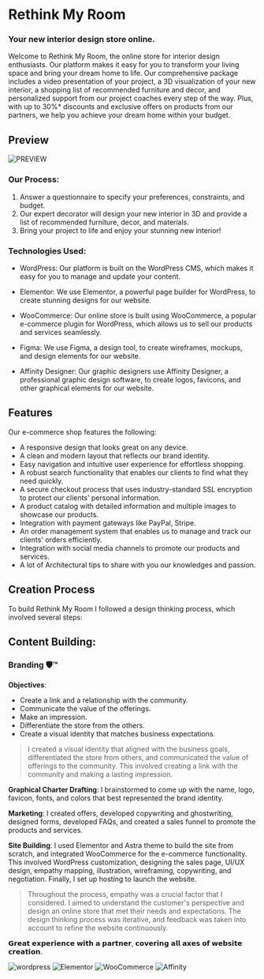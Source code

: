 # Rethink My Room
### Your new interior design store online.

Welcome to Rethink My Room, the online store for interior design enthusiasts. Our platform makes it easy for you to transform your living space and bring your dream home to life. Our comprehensive package includes a video presentation of your project, a 3D visualization of your new interior, a shopping list of recommended furniture and decor, and personalized support from our project coaches every step of the way. Plus, with up to 30%* discounts and exclusive offers on products from our partners, we help you achieve your dream home within your budget.


## Preview

![PREVIEW](https://github.com/BjzArchi/RethinkMyRoom/blob/master/RMR.gif)



### Our Process:

1.  Answer a questionnaire to specify your preferences, constraints, and budget.
2.  Our expert decorator will design your new interior in 3D and provide a list of recommended furniture, decor, and materials.
3.  Bring your project to life and enjoy your stunning new interior!


### Technologies Used:

-   WordPress: Our platform is built on the WordPress CMS, which makes it easy for you to manage and update your content.
    
-   Elementor: We use Elementor, a powerful page builder for WordPress, to create stunning designs for our website.
    
-   WooCommerce: Our online store is built using WooCommerce, a popular e-commerce plugin for WordPress, which allows us to sell our products and services seamlessly.
    
-   Figma: We use Figma, a design tool, to create wireframes, mockups, and design elements for our website.
    
-   Affinity Designer: Our graphic designers use Affinity Designer, a professional graphic design software, to create logos, favicons, and other graphical elements for our website.


## Features

Our e-commerce shop features the following:

-   A responsive design that looks great on any device.
-   A clean and modern layout that reflects our brand identity.
-   Easy navigation and intuitive user experience for effortless shopping.
-   A robust search functionality that enables our clients to find what they need quickly.
-   A secure checkout process that uses industry-standard SSL encryption to protect our clients' personal information.
-   A product catalog with detailed information and multiple images to showcase our products.
-   Integration with payment gateways like PayPal, Stripe.
-   An order management system that enables us to manage and track our clients' orders efficiently.
-   Integration with social media channels to promote our products and services.
-   A lot of Architectural tips to share with you our knowledges and passion. 


## Creation Process

To build Rethink My Room I followed a design thinking process, which involved several steps:

## Content Building: 

### Branding 🛡™

**Objectives**:

-  Create a link and a relationship with the community.
-  Communicate the value of the offerings.
-  Make an impression.
-  Differentiate the store from the others.
-  Create a visual identity that matches business expectations.

> I created a visual identity that aligned with the business goals, differentiated the store from others, and communicated the value of offerings to the community. This involved creating a link with the community and making a lasting impression.


**Graphical Charter Drafting**: I brainstormed to come up with the name, logo, favicon, fonts, and colors that best represented the brand identity.

**Marketing**: I created offers, developed copywriting and ghostwriting, designed forms, developed FAQs, and created a sales funnel to promote the products and services.

**Site Building**: I used Elementor and Astra theme to build the site from scratch, and integrated WooCommerce for the e-commerce functionality. This involved WordPress customization, designing the sales page, UI/UX design, empathy mapping, illustration, wireframing, copywriting, and negotiation. Finally, I set up hosting to launch the website.

 
> Throughout the process, empathy was a crucial factor that I considered. I aimed to understand the customer's perspective and design an online store that met their needs and expectations. The design thinking process was iterative, and feedback was taken into account to refine the website continuously.
    
𝗚𝗿𝗲𝗮𝘁 𝗲𝘅𝗽𝗲𝗿𝗶𝗲𝗻𝗰𝗲 𝘄𝗶𝘁𝗵 𝗮 𝗽𝗮𝗿𝘁𝗻𝗲𝗿, 𝗰𝗼𝘃𝗲𝗿𝗶𝗻𝗴 𝗮𝗹𝗹 𝗮𝘅𝗲𝘀 𝗼𝗳 𝘄𝗲𝗯𝘀𝗶𝘁𝗲 𝗰𝗿𝗲𝗮𝘁𝗶𝗼𝗻.


![wordpress](https://img.shields.io/badge/WordPress-21759B.svg?style=for-the-badge&logo=WordPress&logoColor=white)
![Elementor](https://img.shields.io/badge/Elementor-92003B.svg?style=for-the-badge&logo=Elementor&logoColor=white)
![WooCommerce](https://img.shields.io/badge/Woo-96588A.svg?style=for-the-badge&logo=Woo&logoColor=white)
![Affinity](https://img.shields.io/badge/Affinity%20Designer-1B72BE.svg?style=for-the-badge&logo=Affinity-Designer&logoColor=white)


